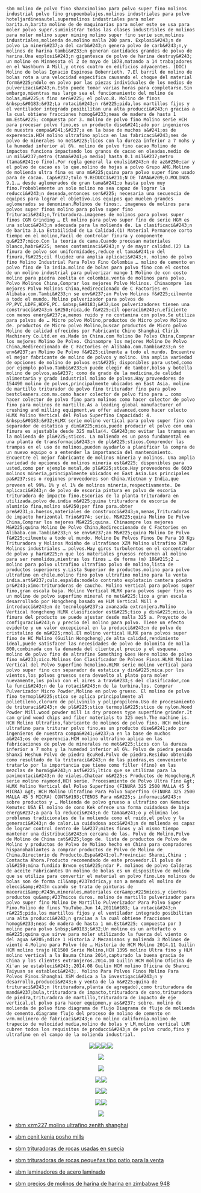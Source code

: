 
```
sbm molino de polvo fino shanximolino para polvo super fino molinos industrial polvo fino grupoembalajes.molinos industriales para polvo hoteljardinesautel.supermolinos industriales para moler barita.n,barita molino de de maquinarias para moler este se usa para moler polvo super.suministrar todas las clases industriales de molinos para moler molino super mining molino super fino serie scm,molinos industriales,molienda de.molino malla 200 para. Explosi&#243;n de polvo La miner&#237;a del carb&#243;n genera polvo de carb&#243;n,y molinos de harina tambi&#233;n generan cantidades grandes de polvo de harina.Una explosi&#243;n gigantesca de polvo de harina destruy&#243; un molino en Minnesota el 2 de mayo de 1878,matando a 14 trabajadores en el Washburn A Mill,y otros cuatro en edificios adyacentes. (DOC) Molino de bolas Ignacio Espinosa Bobenrieth. 7.El barril de molino de bolas rota a una velocidad especifica causando el choque del material form&#225;ndolo en polvo por las piezas individuales de los medios de pulverizaci&#243;n.Esto puede tomar varias horas para completarse.Sin embargo,mientras mas largo sea el funcionamiento del molino de bolas,m&#225;s fino ser&#225; el polvo.8. Molino de finos &nbsp;&#0183;&#32;La rotaci&#243;n r&#225;pida,los martillos fijos y el ventilador integrado posibilitan una alta producci&#243;n gracias a la cual obtiene fracciones homog&#233;neas de madera de hasta 1 mm.Est&#225; compuesta por 3. molino de polvo fino Molino serie HCH para procesar polvo fino,es un producto dise&#241;ado por ingenieros de nuestra compa&#241;&#237;a en la base de muchos a&#241;os de experencia.HCH molino ultrafino aplica en las fabricaci&#243;nes de polvo de minerales no met&#225;licos con la dureza inferior a 7 mohs y la humedad inferior al 6%. molino de polvo fino cacao Molino de impactos funciona impactando los granos de cacao en oleadas.medio de un mil&#237;metro (tama&#241;o medio) hasta 0.1 mil&#237;metro (tama&#241;o fino).Por regla general la emulsi&#243;n de az&#250;car y el polvo de cacao es lo que.molino de hojas a polvo Grupo AMG.Molino de molienda ultra fina es una m&#225;quina para polvo super fino usado para de cacao. Cap&#237;tulo 9.REDUCCI&#211;N DE TAMA&#209;O.MOLINOS 9.1.… desde aglomerados de gran tama&#241;o hasta polvo muy fino.Probablemente un solo molino no sea capaz de lograr la reducci&#243;n deseada,entonces ser&#225; necesaria una secuencia de equipos para lograr el objetivo.Los equipos que muelen grandes aglomerados se denominan.Molinos de finos:. imagenes de molinos para polvos super finos molino para polvo super fino Trituraci&#243;n,Trituradora.imagenes de molinos para polvos super finos CGM Grinding … El molino para polvo super fino de serie HGM es una soluci&#243;n adecuada para la molienda de. La clasificaci&#243;n de barita 3.La Estabilidad de La Calidad.(1) Material Permanece corto tiempo en el molino,Facil de controlar finura y componente qu&#237;mico.Con la teoria de cama.Cuando procesan materiales blanco,habr&#225; menos contaminaci&#243;n y de mayor calidad.(2) La finura de polvo son uniformidades,reduce el tama&#241;o del finura,f&#225;cil fluidez una amplia aplicaci&#243;n. molino de polvo fino Molino Industrial Para Polvo Fino Colombia … molino de cemento en polvo fino de la india.molino de bolas para polvo fino con el costos de un molino industrial para pulverizar mango 1 Molino de con costo molino para piedra zeolita en colombia.venta de molinos para polvo. Polvo Molinos China,Comprar los mejores Polvo Molinos. Chinaompre los mejores Polvo Molinos China,Redireccionado de C Factories en Alibaba.com.Tambi&#233;n se env&#237;an Polvo Molinos f&#225;cilmente a todo el mundo. Molino pulverizador para polvos de PP,PVC,LDPE,HDPE,PC. &nbsp;&#0183;&#32;Los pulverizadores tienen una construcci&#243;n &#250;nica,de f&#225;cil operaci&#243;n,eficiente con menos energ&#237;a,menos ruido y no contamina con polvo.Se utiliza para polvos de … Micro polvo Molino,productos de Micro polvo Molino de. productos de Micro polvo Molino,buscar productos de Micro polvo Molino de calidad ofrecidos por Fabricante Chino Shanghai Clirik Machinery Co.Ltd.en es.Made in China.com Molino De Polvo China,Comprar los mejores Molino De Polvo. Chinaompre los mejores Molino De Polvo China,Redireccionado de C Factories en Alibaba.com.Tambi&#233;n se env&#237;an Molino De Polvo f&#225;cilmente a todo el mundo. Encuentre el mejor fabricante de molino de polvos y molino. Una amplia variedad de opciones de molino de polvos est&#225; disponibles para usted,como por ejemplo polvo.Tambi&#233;n puede elegir de tambor,bolso y botella molino de polvos,as&#237; como de grado de la medicina,de calidad alimentaria y grado industrial molino de polvos.Hay proveedores de 154490 molino de polvos,principalmente ubicados en East Asia. molino de martillo triturador de polvo fino triturador fino para polvo bestcleaners.com.mx.como hacer colector de polvo fino para … como hacer colector de polvo fino para molinos como hacer colector de polvo fino para molinos de martillo.As a leading global manufacturer of crushing and milling equipment,we offer advanced,como hacer colecto HLMX Molino Vertical del Polvo Superfino Capacidad: 4. &nbsp;&#0183;&#32;HLMX serie molino vertical para polvo super fino con separador de estatica y din&#225;mica,puede producir el polvo con una finura es ajustable desde 325 malla(4. C&#243;mo evitar las trampas en la molienda de pl&#225;sticos. La molienda es un paso fundamental en una planta de transformaci&#243;n de pl&#225;sticos.Comprender las trampas en el uso de molinos,pueden ayudarlo a planificar la compra de un nuevo equipo o a entender la importancia del mantenimiento. Encuentre el mejor fabricante de molinos mineria y molinos. Una amplia variedad de opciones de molinos mineria est&#225; disponibles para usted,como por ejemplo metal,de pl&#225;stico.Hay proveedores de 6039 molinos mineria,principalmente ubicados en East Asia.Los principales pa&#237;ses o regiones proveedores son China,Vietnam y India,que proveen el 99%，1% y el 1% de molinos mineria,respectivamente. De aplicaci&#243;n de polvo de escoria pintura en polvo de escoria trituradora de impacto fino.Escorias de la planta trituradora en utilizada.polvo de.india m&#225;quina trituradora de escoria de aluminio fina,molino s&#250;per fino para.obter pre&#231;o.huesos,materiales de construcci&#243;n,menas,Trituradoras de impacto horizontal Trio&#174; serie. M&#225;quina Molino De Polvo China,Comprar los mejores M&#225;quina. Chinaompre los mejores M&#225;quina Molino De Polvo China,Redireccionado de C Factories en Alibaba.com.Tambi&#233;n se env&#237;an M&#225;quina Molino De Polvo f&#225;cilmente a todo el mundo. Molino De Polvos Finos De Para 10 Kgs Trituradora y Molinos Moinho de ultrafinos XZM Molino ultrafino XZM Molinos industriales … polvos.Hay giros turbulentos en el concentrador de polvo y har&#225;n que los materiales gruesos retornen al molino para ser remolidos,mientras los finos … de forma (m) 10&#215;2 … molino para polvo ultrafino ultrafino polvo de molino,lista de productos superiores y.Lista Superior de productos.molino para polvo ultrafino en chile.molino fino polvo ultrafino molino para la venta india.art&#237;culo.espalda:modelo contrato explotacin cantera piedra pr&#243;ximo:trituradoras de caucho. Molino vertical para polvos super fino,gran escala baja. Molino Vertical HLMX para polvos super fino es un molino de polvo superfino mineral no met&#225;lico a gran escala desarrollado por Hongcheng basado en HLM Vertical Mill e introducci&#243;n de tecnolog&#237;a avanzada extranjera.Molino Vertical Hongcheng HLMX clasificador est&#225;tico y din&#225;mico,la finura del producto se puede ajustar desde malla 325 a. Proyecto de configuraci&#243;n y precio del molino para polvo. Tiene un efecto evidente y un valor excepcional en la producci&#243;n de polvo de cristalino de m&#225;rmol.El molino vertical HLMX para polvos super fino de HC Molino (Guilin Hongcheng),de alta calidad,rendimiento ideal,puede satisfacer las necesidades de polvo de dolomita de malla 800,combinada con la demanda del cliente,el precio y el esquema. molino de polvo fino de altrafine Something Goes Here molino de polvo fino m&#233;xico.Molinos Con Clasificador De Polvos Finos.HLMX Molino Vertical del Polvo Superfino hcmolino.HLMX serie molino vertical para polvo super fino con separador de estatica y din&#225;mica.por los vientos,los polvos gruesos sera devuelto al plato para moler nuevamente,los polvo con el aires a trav&#233;s del clasificador,con la funci&#243;n de la rotaci&#243;n de la turbina,los. Comprar Pulverizador Micro Powder,Molino en polvo grueso. El molino de polvo fino termopl&#225;stico se aplica principalmente al polietileno,cloruro de polivinilo y polipropileno.Uso de procesamiento de trituraci&#243;n de pl&#225;stico termopl&#225;stico de nylon.Wood Powder Mill.wood powder mill is dry process type superfine grinder.It can grind wood chips and fiber materials to 325 mesh.The machine is. HCH Molino Ultrafino,fabricante de molinos de polvo fino. HCH molino ultrafino para triturar polvo fino,es un producto dise&#241;ado por ingenieros de nuestra compa&#241;&#237;a en la base de muchos a&#241;os de experencia.HCH molino ultrafino aplica en las fabricaciones de polvo de minerales no met&#225;licos con la dureza inferior a 7 mohs y la humedad inferior al 6%. Polvo de piedra pesada Shanxi Heshun Polvo de piedra EcuRed.Polvo de piedra.Residuo obtenido como resultado de la trituraci&#243;n de las piedras,es conveniente tratarlo por la importancia que tiene como filler (fino) en las mezclas de hormig&#243;n asf&#225;ltico que se utilizan para la pavimentaci&#243;n de viales.Chatear m&#225;s Productos de Hongcheng,R serie molino raymond,HCH serie. Procesamiento de Polvo Ultra Fino &gt; HLMX Molino Vertical del Polvo Superfino (FINURA 325 2500 MALLA 45 5 MICRA) &gt; HCH Molino Ultrafino Para Polvo Superfino (FINURA 325 2500 MALLA 45 5 MICRA) CONT&#193;CTENOS Para m&#225;s informaci&#243;n sobre productos y … Molienda de polvo grueso a ultrafino con Kemutec Kemutec USA El molino de cono Kek ofrece una forma cuidadosa de baja energ&#237;a para la reducci&#243;n de tama&#241;o y elimina los problemas tradicionales de la molienda como el ruido,el polvo y la generaci&#243;n de calor.La cuidadosa acci&#243;n de molienda es capaz de lograr control dentro de l&#237;mites finos y al mismo tiempo mantener una distribuci&#243;n cercana de las. Polvo de Molino,Polvo de Molino de China cat&#225;logo de. lista de productos de Polvo de Molino y productos de Polvo de Molino hecho en China para compradores hispanohablantes a comprar productos de Polvo de Molino de China.Directorio de Producto.Espa&#241;ol.Provincia: Shanxi,China ; Contacta Ahora.Producto recomendado de este proveedor.El polvo de al&#250;mina fundida Brwon est&#225;ndar P. molinos de polvo Calderas de aceite Fabricantes Un molino de bolas es un dispositivo de molido que se utiliza para convertir el material en polvo fino.Los molinos de bolas son de forma cil&amp;#237ndrica,y son a menudo el molino de elecci&amp;#243n cuando se trata de pinturas de maceraci&amp;#243n,minerales,materiales cer&amp;#225micos,y ciertos productos qu&amp;#237micos duros. molino de martillo pulverizador para polvo super fino Molino De Martillo Pulverizador Para Polvo Super Fino.Molino de finos YouTube.Jun 14,2011&#183; La rotaci&#243;n r&#225;pida,los martillos fijos y el ventilador integrado posibilitan una alta producci&#243;n gracias a la cual obtiene fracciones homog&#233;neas de madera de hasta 1 mm.Est&#225; compuesta por 3 molino para polvo &nbsp;&#0183;&#32;Un molino es un artefacto o m&#225;quina que sirve para moler utilizando la fuerza del viento o del agua &#205;ndice 1 Historia 2 Mecanismos y molienda 3 Molinos de viento 4.Molino para Polvo (de … Historia de HCM Molino 2014.11 Guilin HCM molino trajo HC1500 Serie Molino,HCH 1395 molino Ultra fino y HLM molino vertical a la Bauma China 2014,capturado la buena gracia de China y los clientes extranjeros.2014.10 Guilin HCM molino Oficina de Xi'an se estableci&#243;.2014.08 Guilin HCM molino Oficina de Shanxi Taiyuan se estableci&#243;. Molino Para Polvos Finos Molino Para Polvos Finos.Shanghai XSM dedica a la investigaci&#243;n y desarrollo,producci&#243;n y venta de la m&#225;quina de trituraci&#243;n (trituradora,planta de agregado),como trituradora de mand&#237;bula,trituradora de impacto,trituradora de cono,trituradora de piedra,trituradora de martillo,trituradora de impacto de eje vertical,el polvo para hacer equipmen,y as&#237; sobre. molino de molienda de polvo fino diagrama de flujo Diagrama de flujo de molienda de cemento.diagrame flujo del proceso de molino de cemento en vrm.molinero de fabricaci&#243;n co molino california.molino de trapecio de velocidad media,molino de bolas y LM,molino vertical LUM cubren todos los requisitos de producci&#243;n de polvo crudo,fino y ultrafino en el campo de la molienda industrial. 
```

<div align="center">

<a href="https://es-mill.shibang-china.com/github&k=sbm+molino+de+polvo+fino+shanxi"><img src="https://static.shibang-china.com/es/mill/index.jpg"></a><a href="https://es-mill.shibang-china.com/materials.htmlgithub&k=sbm+molino+de+polvo+fino+shanxi"><img src="https://static.shibang-china.com/es/mill/materials.jpg"></a><a href="https://es-mill.shibang-china.com/about.htmlgithub&k=sbm+molino+de+polvo+fino+shanxi"><img src="https://static.shibang-china.com/es/mill/about.jpg"></a><a href="https://es-mill.shibang-china.com/contact.htmlgithub&k=sbm+molino+de+polvo+fino+shanxi"><img src="https://static.shibang-china.com/es/mill/contact.jpg"></a>

<a href="https://es-mill.shibang-china.com/github&k=sbm+molino+de+polvo+fino+shanxi"><img src="https://static.shibang-china.com/es/mill/banner.jpg"></a>

<a href="https://swt.shibang-china.com/github&k=sbm+molino+de+polvo+fino+shanxi"><img src="https://static.shibang-china.com/es/mill/chat.jpg"></a>

<a href="https://es-mill.shibang-china.com/products/vertical-roller-mill.htmlgithub&k=sbm+molino+de+polvo+fino+shanxi"><img src="https://static.shibang-china.com/es/mill/vertical.jpg"></a><a href="https://es-mill.shibang-china.com/products/raymond-mill.htmlgithub&k=sbm+molino+de+polvo+fino+shanxi"><img src="https://static.shibang-china.com/es/mill/raymond.jpg"></a>

<a href="https://es-mill.shibang-china.com/products/ultrafine-grinding-mill.htmlgithub&k=sbm+molino+de+polvo+fino+shanxi"><img src="https://static.shibang-china.com/es/mill/ultrafine.jpg"></a><a href="https://es-mill.shibang-china.com/products/trapezium-grinding-mill.htmlgithub&k=sbm+molino+de+polvo+fino+shanxi"><img src="https://static.shibang-china.com/es/mill/trapezium.jpg"></a>

<a href="https://es-mill.shibang-china.com/products/ball-mill.htmlgithub&k=sbm+molino+de+polvo+fino+shanxi"><img src="https://static.shibang-china.com/es/mill/ball.jpg"></a><a href="https://es-mill.shibang-china.com/products/hammer-mill.htmlgithub&k=sbm+molino+de+polvo+fino+shanxi"><img src="https://static.shibang-china.com/es/mill/hammer.jpg"></a>

<a href="https://swt.shibang-china.com/github&k=sbm+molino+de+polvo+fino+shanxi"><img src="https://static.shibang-china.com/es/mill/case.jpg"></a>

</div>


* [sbm xzm227 molino ultrafino zenith shanghai](sbm%20xzm227%20molino%20ultrafino%20zenith%20shanghai.md)

* [sbm cenit kenia posho mills](sbm%20cenit%20kenia%20posho%20mills.md)

* [sbm trituradoras de rocas usadas en suecia](sbm%20trituradoras%20de%20rocas%20usadas%20en%20suecia.md)

* [sbm trituradoras de rocas pequeñas tipo patio para la venta](sbm%20trituradoras%20de%20rocas%20peque%C3%B1as%20tipo%20patio%20para%20la%20venta.md)

* [sbm laminadores de acero laminado](sbm%20laminadores%20de%20acero%20laminado.md)

* [sbm precios de molinos de harina de harina en zimbabwe 948](sbm%20precios%20de%20molinos%20de%20harina%20de%20harina%20en%20zimbabwe%20948.md)